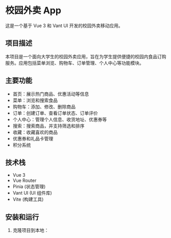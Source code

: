 # 校园外卖 App

这是一个基于 Vue 3 和 Vant UI 开发的校园外卖移动应用。

## 项目描述

本项目是一个面向大学生的校园外卖应用，旨在为学生提供便捷的校园内食品订购服务。应用包括菜单浏览、购物车、订单管理、个人中心等功能模块。

## 主要功能

- 首页：展示热门商品、优惠活动等信息
- 菜单：浏览和搜索食品
- 购物车：添加、修改、删除商品
- 订单：创建订单、查看订单状态、订单评价
- 个人中心：管理个人信息、收货地址、优惠券等
- 搜索：搜索商品，并支持筛选和排序
- 收藏：收藏喜欢的商品
- 优惠券和礼品卡管理
- 积分系统

## 技术栈

- Vue 3
- Vue Router
- Pinia (状态管理)
- Vant UI (UI 组件库)
- Vite (构建工具)

## 安装和运行

1. 克隆项目到本地：
